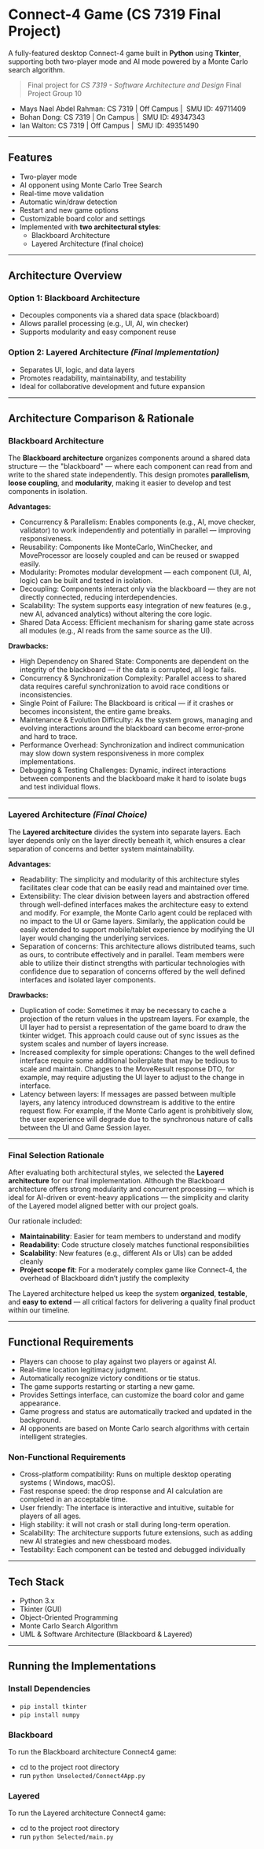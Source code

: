 # Connect-4 Game (CS 7319 Final Project)

A fully-featured desktop Connect-4 game built in **Python** using **Tkinter**, supporting both two-player mode and AI mode powered by a Monte Carlo search algorithm.

> Final project for *CS 7319 - Software Architecture and Design*
> Final Project Group 10
- Mays Nael Abdel Rahman: CS 7319 | Off Campus |  SMU ID: 49711409
- Bohan Dong: CS 7319 | On Campus |  SMU ID: 49347343
- Ian Walton: CS 7319 | Off Campus |  SMU ID: 49351490

---

## Features

- Two-player mode
- AI opponent using Monte Carlo Tree Search
- Real-time move validation
- Automatic win/draw detection
- Restart and new game options
- Customizable board color and settings
- Implemented with **two architectural styles**:
  - Blackboard Architecture
  - Layered Architecture (final choice)

---

##  Architecture Overview

### Option 1: Blackboard Architecture
- Decouples components via a shared data space (blackboard)
- Allows parallel processing (e.g., UI, AI, win checker)
- Supports modularity and easy component reuse

### Option 2: Layered Architecture  *(Final Implementation)*
- Separates UI, logic, and data layers
- Promotes readability, maintainability, and testability
- Ideal for collaborative development and future expansion

---
##  Architecture Comparison & Rationale

###  Blackboard Architecture

The **Blackboard architecture** organizes components around a shared data structure — the "blackboard" — where each component can read from and write to the shared state independently. This design promotes **parallelism**, **loose coupling**, and **modularity**, making it easier to develop and test components in isolation.

**Advantages:**
- Concurrency & Parallelism:  Enables components (e.g., AI, move checker, validator) to work independently and potentially in parallel — improving responsiveness.
- Reusability: Components like MonteCarlo, WinChecker, and MoveProcessor are loosely coupled and can be reused or swapped easily.
- Modularity: Promotes modular development — each component (UI, AI, logic) can be built and tested in isolation.
- Decoupling:  Components interact only via the blackboard — they are not directly connected, reducing interdependencies.
- Scalability: The system supports easy integration of new features (e.g., new AI, advanced analytics) without altering the core logic.
- Shared Data Access: Efficient mechanism for sharing game state across all modules (e.g., AI reads from the same source as the UI).

**Drawbacks:**
- High Dependency on Shared State: Components are dependent on the integrity of the blackboard — if the data is corrupted, all logic fails.
- Concurrency & Synchronization Complexity: Parallel access to shared data requires careful synchronization to avoid race conditions or inconsistencies.
- Single Point of Failure: The Blackboard is critical — if it crashes or becomes inconsistent, the entire game breaks.
- Maintenance & Evolution Difficulty: As the system grows, managing and evolving interactions around the blackboard can become error-prone and hard to trace.
- Performance Overhead: Synchronization and indirect communication may slow down system responsiveness in more complex implementations.
- Debugging & Testing Challenges: Dynamic, indirect interactions between components and the blackboard make it hard to isolate bugs and test individual flows.

---

###  Layered Architecture  *(Final Choice)*

The **Layered architecture** divides the system into separate layers. Each layer depends only on the layer directly beneath it, which ensures a clear separation of concerns and better system maintainability.

**Advantages:**
- Readability: The simplicity and modularity of this architecture styles facilitates clear code that can be easily read and maintained over time.
- Extensibility: The clear division between layers and abstraction offered through well-defined interfaces makes the architecture easy to extend and modify. For example, the Monte Carlo agent could be replaced with no impact to the UI or Game layers. Similarly, the application could be easily extended to support mobile/tablet experience by modifying the UI layer would changing the underlying services.
- Separation of concerns: This architecture allows distributed teams, such as ours, to contribute effectively and in parallel. Team members were able to utilize their distinct strengths with particular technologies with confidence due to separation of concerns offered by the well defined interfaces and isolated layer components. 

**Drawbacks:**
- Duplication of code: Sometimes it may be necessary to cache a projection of the return values in the upstream layers. For example, the UI layer had to persist a representation of the game board to draw the tkinter widget. This approach could cause out of sync issues as the system scales and number of layers increase.
- Increased complexity for simple operations: Changes to the well defined interface require some additional boilerplate that may be tedious to scale and maintain. Changes to the MoveResult response DTO, for example, may require adjusting the UI layer to adjust to the change in interface. 
- Latency between layers: If messages are passed between multiple layers, any latency introduced downstream is additive to the entire request flow. For example, if the Monte Carlo agent is prohibitively slow, the user experience will degrade due to the synchronous nature of calls between the UI and Game Session layer.

---

###  Final Selection Rationale

After evaluating both architectural styles, we selected the **Layered architecture** for our final implementation. Although the Blackboard architecture offers strong modularity and concurrent processing — which is ideal for AI-driven or event-heavy applications — the simplicity and clarity of the Layered model aligned better with our project goals.

Our rationale included:

- **Maintainability**: Easier for team members to understand and modify
- **Readability**: Code structure closely matches functional responsibilities
- **Scalability**: New features (e.g., different AIs or UIs) can be added cleanly
- **Project scope fit**: For a moderately complex game like Connect-4, the overhead of Blackboard didn’t justify the complexity

The Layered architecture helped us keep the system **organized**, **testable**, and **easy to extend** — all critical factors for delivering a quality final product within our timeline.

---

##  Functional Requirements

- Players can choose to play against two players or against AI.
- Real-time location legitimacy judgment.
- Automatically recognize victory conditions or tie status.
- The game supports restarting or starting a new game.
- Provides Settings interface, can customize the board color and game appearance.
- Game progress and status are automatically tracked and updated in the background.
- AI opponents are based on Monte Carlo search algorithms with certain intelligent strategies.

###  Non-Functional Requirements

- Cross-platform compatibility: Runs on multiple desktop operating systems ( Windows, macOS).
- Fast response speed: the drop response and AI calculation are completed in an acceptable time.
- User friendly: The interface is interactive and intuitive, suitable for players of all ages.
- High stability: it will not crash or stall during long-term operation.
- Scalability: The architecture supports future extensions, such as adding new AI strategies and new chessboard modes.
- Testability: Each component can be tested and debugged individually

---

## Tech Stack

- Python 3.x
- Tkinter (GUI)
- Object-Oriented Programming
- Monte Carlo Search Algorithm
- UML & Software Architecture (Blackboard & Layered)


---

## Running the Implementations

### Install Dependencies

* `pip install tkinter`
* `pip install numpy`

### Blackboard

To run the Blackboard architecture Connect4 game:

  * cd to the project root directory
  * run `python Unselected/Connect4App.py`

### Layered

To run the Layered architecture Connect4 game:

  * cd to the project root directory
  * run `python Selected/main.py`
